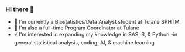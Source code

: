 ### Hi there 👋
- 🌱 I’m currently a Biostatistics/Data Analyst student at Tulane SPHTM
- 🔭 I’m also a full-time Program Coordinator at Tulane
- ⚡ I'm interested in expanding my knowledge in SAS, R, & Python
         -in general statistical analysis, coding, AI, & machine learning


<!--
**fchaudhry15/fchaudhry15** is a ✨ _special_ ✨ repository because its `README.md` (this file) appears on your GitHub profile.

Here are some ideas to get you started:

- 🔭 I’m currently working on ...
- 🌱 I’m currently learning ...
- 👯 I’m looking to collaborate on ...
- 🤔 I’m looking for help with ...
- 💬 Ask me about ...
- 📫 How to reach me: ...
- 😄 Pronouns: ...
- ⚡ Fun fact: ...
-->
